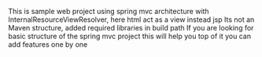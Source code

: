 
This is sample web project using spring mvc architecture with InternalResourceViewResolver, 
here html act as a view instead jsp Its not an Maven structure, 
added required libraries in build path If you are looking for basic structure of the spring mvc project this will help you top of it you can add features one by one
